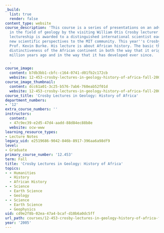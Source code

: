 ```yaml
---
_build:
  list: true
  render: false
content_type: website
course_description: 'This course is a series of presentations on an advanced topic
  in the field of geology by the visiting William Otis Crosby lecturer. The Crosby
  lectureship is awarded to a distinguished international scientist each year to introduce
  new scientific perspectives to the MIT community. This year''s Crosby lecturer is
  Prof. Kevin Burke. His lecture is about African history. The basic theme is the
  distinctiveness of the African continent in both the way that it originated 600
  million years ago and in the way that it has developed ever since.

  '
course_image:
  content: b7db3bb1-cbfc-c164-0741-d01fb2c172cb
  website: 12-453-crosby-lectures-in-geology-history-of-africa-fall-2005
course_image_thumbnail:
  content: dcc61a01-3c25-b576-7ab6-760eab52f01d
  website: 12-453-crosby-lectures-in-geology-history-of-africa-fall-2005
course_title: 'Crosby Lectures in Geology: History of Africa'
department_numbers:
- '12'
extra_course_numbers: ''
instructors:
  content:
  - 47c9ec39-e2d5-47d4-aadd-88d84ec88b8e
  website: ocw-www
learning_resource_types:
- Lecture Notes
legacy_uid: e2519686-9042-846b-8917-396aa6a98df9
level:
- Graduate
primary_course_number: '12.453'
term: Fall
title: 'Crosby Lectures in Geology: History of Africa'
topics:
- - Humanities
  - History
  - African History
- - Science
  - Earth Science
  - Geology
- - Science
  - Earth Science
  - Geophysics
uid: cd9e2f8b-02ea-47a4-bcaf-d10b6a0dc5ff
url_path: courses/12-453-crosby-lectures-in-geology-history-of-africa-fall-2005
year: '2005'
---
```


